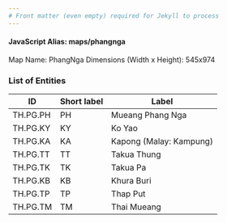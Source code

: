 ```yaml
---
# Front matter (even empty) required for Jekyll to process
---
```


#### JavaScript Alias: maps/phangnga

Map Name: PhangNga
Dimensions (Width x Height): 545x974

### List of Entities

| ID       | Short label | Label                   |
| -------- | ----------- | ----------------------- |
| TH.PG.PH | PH          | Mueang Phang Nga        |
| TH.PG.KY | KY          | Ko Yao                  |
| TH.PG.KA | KA          | Kapong (Malay: Kampung) |
| TH.PG.TT | TT          | Takua Thung             |
| TH.PG.TK | TK          | Takua Pa                |
| TH.PG.KB | KB          | Khura Buri              |
| TH.PG.TP | TP          | Thap Put                |
| TH.PG.TM | TM          | Thai Mueang             |
